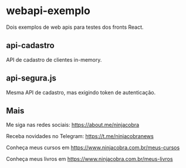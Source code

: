 # webapi-exemplo

Dois exemplos de web apis para testes dos fronts React.

## api-cadastro

API de cadastro de clientes in-memory.

## api-segura.js

Mesma API de cadastro, mas exigindo token de autenticação.

## Mais

Me siga nas redes sociais: https://about.me/ninjacobra

Receba novidades no Telegram: https://t.me/ninjacobranews

Conheça meus cursos em https://www.ninjacobra.com.br/meus-cursos

Conheça meus livros em https://www.ninjacobra.com.br/meus-livros